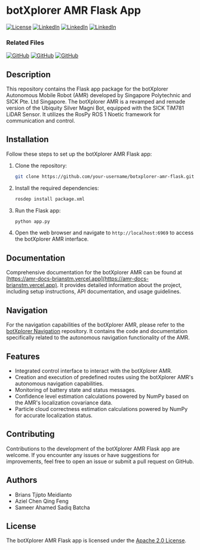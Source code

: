 # botXplorer AMR Flask App

[![License](https://img.shields.io/badge/License-Apache%202.0-red.svg)](https://opensource.org/licenses/Apache-2.0)
[![LinkedIn](https://img.shields.io/badge/LinkedIn-Brians%20Tjipto-0A66C2.svg?logo=linkedin)](https://www.linkedin.com/in/brians-tjipto-a25850153/)
[![LinkedIn](https://img.shields.io/badge/LinkedIn-Aziel%20Chen-0A66C2.svg?logo=linkedin)](https://www.linkedin.com/in/aziel-chen-a79594278/)
[![LinkedIn](https://img.shields.io/badge/LinkedIn-Sameer%20Ahamed-0A66C2.svg?logo=linkedin)](https://www.linkedin.com/in/sameer-ahamed-648543204)

### Related Files

[![GitHub](https://img.shields.io/badge/GitHub-botXplorer%20navigation-181717.svg?logo=github)](https://github.com/brianstm/botXplorer-navigation.git)
[![GitHub](https://img.shields.io/badge/GitHub-botXplorer%20flask%20app-181717.svg?logo=github)](https://github.com/brianstm/botXplorer-flask-app.git)
[![GitHub](https://img.shields.io/badge/GitHub-botXplorer%20script-181717.svg?logo=github)](https://github.com/brianstm/botXplorer-scripts.git)

## Description
This repository contains the Flask app package for the botXplorer Autonomous Mobile Robot (AMR) developed by Singapore Polytechnic and SICK Pte. Ltd Singapore. The botXplorer AMR is a revamped and remade version of the Ubiquity Silver Magni Bot, equipped with the SICK TiM781 LiDAR Sensor. It utilizes the RosPy ROS 1 Noetic framework for communication and control.

## Installation

Follow these steps to set up the botXplorer AMR Flask app:

1. Clone the repository:

   ```bash
   git clone https://github.com/your-username/botxplorer-amr-flask.git
   ```

2. Install the required dependencies:

   ```bash
   rosdep install package.xml
   ```

3. Run the Flask app:

   ```bash
   python app.py
   ```

4. Open the web browser and navigate to `http://localhost:6969` to access the botXplorer AMR interface.

## Documentation

Comprehensive documentation for the botXplorer AMR can be found at [https://amr-docs-brianstm.vercel.app](https://amr-docs-brianstm.vercel.app). It provides detailed information about the project, including setup instructions, API documentation, and usage guidelines.

## Navigation

For the navigation capabilities of the botXplorer AMR, please refer to the [botXplorer Navigation](https://github.com/brianstm/botXplorer-navigation) repository. It contains the code and documentation specifically related to the autonomous navigation functionality of the AMR.

## Features

- Integrated control interface to interact with the botXplorer AMR.
- Creation and execution of predefined routes using the botXplorer AMR's autonomous navigation capabilities.
- Monitoring of battery state and status messages.
- Confidence level estimation calculations powered by NumPy based on the AMR's localization covariance data.
- Particle cloud correctness estimation calculations powered by NumPy for accurate localization status.

## Contributing

Contributions to the development of the botXplorer AMR Flask app are welcome. If you encounter any issues or have suggestions for improvements, feel free to open an issue or submit a pull request on GitHub.

## Authors

- Brians Tjipto Meidianto
- Aziel Chen Qing Feng
- Sameer Ahamed Sadiq Batcha

## License

The botXplorer AMR Flask app is licensed under the [Apache 2.0 License](LICENSE).

